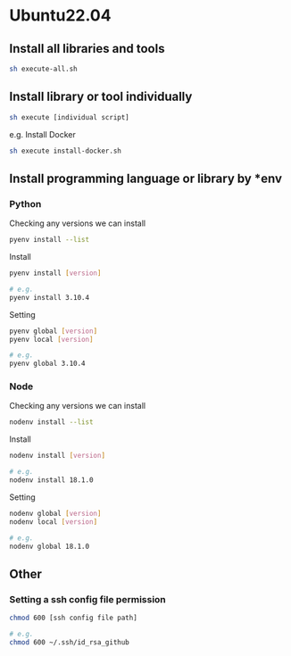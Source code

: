 # Ubuntu22.04
## Install all libraries and tools
```sh
sh execute-all.sh
```

## Install library or tool individually
```sh
sh execute [individual script]
```

e.g. Install Docker
```sh
sh execute install-docker.sh
```

## Install programming language or library by *env
### Python
Checking any versions we can install
```sh
pyenv install --list
```

Install
```sh
pyenv install [version]

# e.g. 
pyenv install 3.10.4
```

Setting
```sh
pyenv global [version]
pyenv local [version]

# e.g.
pyenv global 3.10.4
```

### Node
Checking any versions we can install
```sh
nodenv install --list
```

Install
```sh
nodenv install [version]

# e.g.
nodenv install 18.1.0
```

Setting
```sh
nodenv global [version]
nodenv local [version]

# e.g.
nodenv global 18.1.0
```

## Other
### Setting a ssh config file permission
```sh
chmod 600 [ssh config file path]

# e.g.
chmod 600 ~/.ssh/id_rsa_github
```
